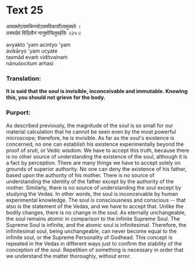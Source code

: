# Text 25

अव्यक्तोऽयमचिन्त्योऽयमविकार्योऽयमुच्यते ।  
तस्मादेवं विदित्वैनं नानुशोचितुमर्हसि ॥२५॥

avyakto 'yam acintyo 'yam  
avikāryo 'yam ucyate  
tasmād evaḿ viditvainaḿ  
nānuśocitum arhasi



### Translation:

**It is said that the soul is invisible, inconceivable and immutable. Knowing this, you should not grieve for the body.**

### Purport:

As described previously, the magnitude of the soul is so small for our material calculation that he cannot be seen even by the most powerful microscope; therefore, he is invisible. As far as the soul's existence is concerned, no one can establish his existence experimentally beyond the proof of sruti, or Vedic wisdom. We have to accept this truth, because there is no other source of understanding the existence of the soul, although it is a fact by perception. There are many things we have to accept solely on grounds of superior authority. No one can deny the existence of his father, based upon the authority of his mother. There is no source of understanding the identity of the father except by the authority of the mother. Similarly, there is no source of understanding the soul except by studying the Vedas. In other words, the soul is inconceivable by human experimental knowledge. The soul is consciousness and conscious -- that also is the statement of the Vedas, and we have to accept that. Unlike the bodily changes, there is no change in the soul. As eternally unchangeable, the soul remains atomic in comparison to the infinite Supreme Soul. The Supreme Soul is infinite, and the atomic soul is infinitesimal. Therefore, the infinitesimal soul, being unchangeable, can never become equal to the infinite soul, or the Supreme Personality of Godhead. This concept is repeated in the Vedas in different ways just to confirm the stability of the conception of the soul. Repetition of something is necessary in order that we understand the matter thoroughly, without error.